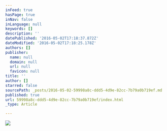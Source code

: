 ```yaml
---
inFeed: true
hasPage: true
inNav: false
inLanguage: null
keywords: []
description: ''
datePublished: '2016-05-02T17:18:37.872Z'
dateModified: '2016-05-02T17:18:25.178Z'
authors: []
publisher:
  name: null
  domain: null
  url: null
  favicon: null
title: ''
author: []
starred: false
sourcePath: _posts/2016-05-02-59998a8c-ddd5-4d9e-82cc-7b79a0b719ef.md
published: true
url: 59998a8c-ddd5-4d9e-82cc-7b79a0b719ef/index.html
_type: Article

---
```

![](https://the-grid-user-content.s3-us-west-2.amazonaws.com/514eaaf8-4f7e-4ae4-9519-18c47844601f.png)